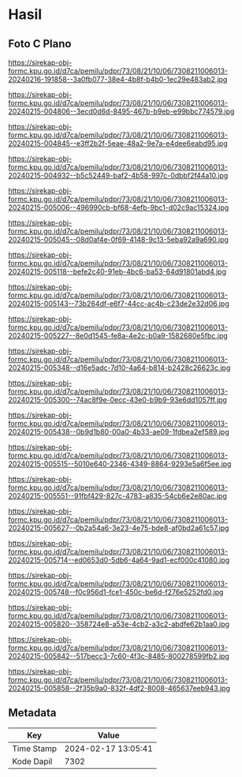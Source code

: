 # Hasil

## Foto C Plano

https://sirekap-obj-formc.kpu.go.id/d7ca/pemilu/pdpr/73/08/21/10/06/7308211006013-20240216-191858--3a0fb077-38e4-4b8f-b4b0-1ec29e483ab2.jpg

https://sirekap-obj-formc.kpu.go.id/d7ca/pemilu/pdpr/73/08/21/10/06/7308211006013-20240215-004806--3ecd0d6d-8495-467b-b9eb-e99bbc774579.jpg

https://sirekap-obj-formc.kpu.go.id/d7ca/pemilu/pdpr/73/08/21/10/06/7308211006013-20240215-004845--e3ff2b2f-5eae-48a2-9e7a-e4dee6eabd95.jpg

https://sirekap-obj-formc.kpu.go.id/d7ca/pemilu/pdpr/73/08/21/10/06/7308211006013-20240215-004932--b5c52449-baf2-4b58-997c-0dbbf2f44a10.jpg

https://sirekap-obj-formc.kpu.go.id/d7ca/pemilu/pdpr/73/08/21/10/06/7308211006013-20240215-005006--496990cb-bf68-4efb-9bc1-d02c9ac15324.jpg

https://sirekap-obj-formc.kpu.go.id/d7ca/pemilu/pdpr/73/08/21/10/06/7308211006013-20240215-005045--08d0af4e-0f69-4148-9c13-5eba92a9a690.jpg

https://sirekap-obj-formc.kpu.go.id/d7ca/pemilu/pdpr/73/08/21/10/06/7308211006013-20240215-005118--befe2c40-91eb-4bc6-ba53-64d91801abd4.jpg

https://sirekap-obj-formc.kpu.go.id/d7ca/pemilu/pdpr/73/08/21/10/06/7308211006013-20240215-005143--73b264df-e6f7-44cc-ac4b-c23de2e32d06.jpg

https://sirekap-obj-formc.kpu.go.id/d7ca/pemilu/pdpr/73/08/21/10/06/7308211006013-20240215-005227--8e0d1545-fe8a-4e2c-b0a9-1582680e5fbc.jpg

https://sirekap-obj-formc.kpu.go.id/d7ca/pemilu/pdpr/73/08/21/10/06/7308211006013-20240215-005348--d16e5adc-7d10-4a64-b814-b2428c26623c.jpg

https://sirekap-obj-formc.kpu.go.id/d7ca/pemilu/pdpr/73/08/21/10/06/7308211006013-20240215-005300--74ac8f9e-0ecc-43e0-b9b9-93e6dd1057ff.jpg

https://sirekap-obj-formc.kpu.go.id/d7ca/pemilu/pdpr/73/08/21/10/06/7308211006013-20240215-005438--0b9d1b80-00a0-4b33-ae09-1fdbea2ef589.jpg

https://sirekap-obj-formc.kpu.go.id/d7ca/pemilu/pdpr/73/08/21/10/06/7308211006013-20240215-005515--5010e640-2346-4349-8864-9293e5a6f5ee.jpg

https://sirekap-obj-formc.kpu.go.id/d7ca/pemilu/pdpr/73/08/21/10/06/7308211006013-20240215-005551--91fbf429-827c-4783-a835-54cb6e2e80ac.jpg

https://sirekap-obj-formc.kpu.go.id/d7ca/pemilu/pdpr/73/08/21/10/06/7308211006013-20240215-005627--0b2a54a6-3e23-4e75-bde8-af0bd2a61c57.jpg

https://sirekap-obj-formc.kpu.go.id/d7ca/pemilu/pdpr/73/08/21/10/06/7308211006013-20240215-005714--ed0653d0-5db6-4a64-9ad1-ecf000c41080.jpg

https://sirekap-obj-formc.kpu.go.id/d7ca/pemilu/pdpr/73/08/21/10/06/7308211006013-20240215-005748--f0c956d1-fce1-450c-be6d-f276e5252fd0.jpg

https://sirekap-obj-formc.kpu.go.id/d7ca/pemilu/pdpr/73/08/21/10/06/7308211006013-20240215-005820--358724e8-a53e-4cb2-a3c2-abdfe62b1aa0.jpg

https://sirekap-obj-formc.kpu.go.id/d7ca/pemilu/pdpr/73/08/21/10/06/7308211006013-20240215-005842--517becc3-7c60-4f3c-8485-800278599fb2.jpg

https://sirekap-obj-formc.kpu.go.id/d7ca/pemilu/pdpr/73/08/21/10/06/7308211006013-20240215-005858--2f35b9a0-832f-4df2-8008-465637eeb943.jpg


## Metadata

| Key        | Value               |
| ---------- | ------------------- |
| Time Stamp | 2024-02-17 13:05:41 |
| Kode Dapil | 7302                |



